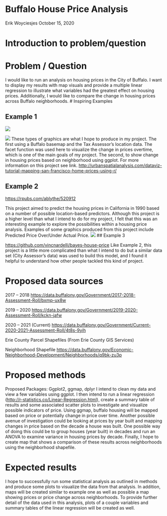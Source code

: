 Buffalo House Price Analysis
================
Erik Woyciesjes
October 15, 2020

# Introduction to problem/question

# Problem / Question

I would like to run an analysis on housing prices in the City of
Buffalo. I want to display my results with map visuals and provide a
multiple linear regression to illustrate what variables had the greatest
effect on housing prices. Additionally, I would like to compare the
change in housing prices across Buffalo neighborhoods. \# Inspiring
Examples

## Example 1

![](http://urbanspatialanalysis.com/wp-content/uploads/2017/02/plot4_point-map-e1487598425346-792x508.png)

![](http://urbanspatialanalysis.com/wp-content/uploads/2017/02/plot10_time-series-792x1056.png)
These types of graphics are what I hope to produce in my project. The
first using a Buffalo basemap and the Tax Assessor’s location data. The
facet function was used here to visualize the change in prices overtime,
which is one of the main goals of my project. The second, to show change
in housing prices based on neighborhood using ggplot. For more
information on this project see link.
<http://urbanspatialanalysis.com/dataviz-tutorial-mapping-san-francisco-home-prices-using-r/>

## Example 2

<https://rpubs.com/ablythe/520912>

This project aimed to predict the housing prices in California in 1990
based on a number of possible location-based predictors. Although this
project is a higher level than what I intend to do for my project, I
felt that this was an interesting example to explore the possibilities
within a housing price analysis. Examples of some graphics produced from
this project include Predicted Price Over/Under Actual Price.
![](/Users/erik/Desktop/Geo511%20Spatial%20Data%20Science/geo511-2020-tasks-erikwoyc/predictive%20model.png)
\#\# Example 3

<https://github.com/vincnardelli/bayes-house-price> Like Example 2, this
project is a little more complicated than what I intend to do but a
similar data set (City Assessor’s data) was used to build this model,
and I found it helpful to understand how other people tackled this kind
of project.

# Proposed data sources

2017 – 2018
<https://data.buffalony.gov/Government/2017-2018-Assessment-Roll/bxmp-ux8w>

2019 – 2020
<https://data.buffalony.gov/Government/2019-2020-Assessment-Roll/kckn-jafw>

2020 – 2021 (Current)
<https://data.buffalony.gov/Government/Current-2020-2021-Assessment-Roll/4t8s-9yih>

Erie County Parcel Shapefiles (From Erie County GIS Services)

Neighborhood Shapefile
<https://data.buffalony.gov/Economic-Neighborhood-Development/Neighborhoods/q9bk-zu3p>

# Proposed methods

Proposed Packages: Ggplot2, ggmap, dplyr I intend to clean my data and
view a few variables using ggplot. I then intend to run a linear
regression (<http://r-statistics.co/Linear-Regression.html>), create a
summary table of results and some associated scatter plots to
investigate and visualize possible indicators of price. Using ggmap,
buffalo housing will be mapped based on price or potentially change in
price over time. Another possible avenue of investigation could be
looking at prices by year built and mapping changes in price based on
the decade a house was built. One possible way of doing this could be to
group houses (year built) in decades and run an ANOVA to examine
variance in housing prices by decade. Finally, I hope to create map that
shows a comparison of these results across neighborhoods using the
neighborhood shapefile.

# Expected results

I hope to successfully run some statistical analysis as outlined in
methods and produce some plots to visualize the data from that analysis.
In addition, maps will be created similar to example one as well as
possible a map showing prices or price change across neighborhoods. To
provide further detail of the data used in this analysis, plots of a
couple variables and summary tables of the linear regression will be
created as well.
